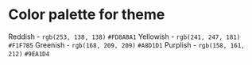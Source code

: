 # Color palette for theme
 
Reddish - `rgb(253, 138, 138)` `#FD8A8A1`
Yellowish - `rgb(241, 247, 181)` `#F1F7B5`
Greenish - `rgb(168, 209, 209)` `#A8D1D1`
Purplish - `rgb(158, 161, 212)` `#9EA1D4`




